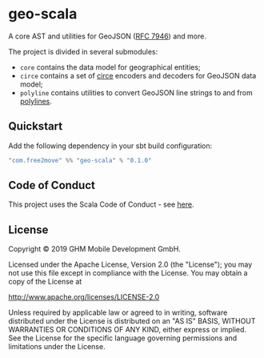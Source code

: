 # geo-scala

A core AST and utilities for GeoJSON ([RFC 7946][rfc-7946]) and more.

The project is divided in several submodules:
 - `core` contains the data model for geographical entities;
 - `circe` contains a set of [circe][circe] encoders and decoders for GeoJSON data model;
 - `polyline` contains utilities to convert GeoJSON line strings to and from [polylines][polyline].

## Quickstart

Add the following dependency in your sbt build configuration:

```scala
"com.free2move" %% "geo-scala" % "0.1.0"
```

## Code of Conduct

This project uses the Scala Code of Conduct - see [here](CODE_OF_CONDUCT.md).

## License

Copyright © 2019 GHM Mobile Development GmbH.

Licensed under the Apache License, Version 2.0 (the "License"); you may not use this file except in compliance with the License. You may obtain a copy of the License at

http://www.apache.org/licenses/LICENSE-2.0

Unless required by applicable law or agreed to in writing, software distributed under the License is distributed on an "AS IS" BASIS, WITHOUT WARRANTIES OR CONDITIONS OF ANY KIND, either express or implied. See the License for the specific language governing permissions and limitations under the License.

[rfc-7946]: https://tools.ietf.org/html/rfc7946
[circe]: https://circe.github.io/circe
[polyline]: https://developers.google.com/maps/documentation/utilities/polylineutility
